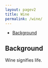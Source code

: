 ```yaml
---
layout: pagev2
title: Wine
permalink: /wine/
---
```

- [Background](#background)

## Background

Wine signifies life.